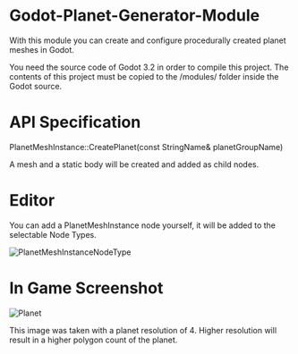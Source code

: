 # Godot-Planet-Generator-Module

With this module you can create and configure procedurally created planet meshes in Godot.

You need the source code of Godot 3.2 in order to compile this project. 
The contents of this project must be copied to the /modules/ folder inside the Godot source.

# API Specification

PlanetMeshInstance::CreatePlanet(const StringName& planetGroupName)

A mesh and a static body will be created and added as child nodes. 

# Editor

You can add a PlanetMeshInstance node yourself, it will be added to the selectable Node Types.

![PlanetMeshInstanceNodeType](https://user-images.githubusercontent.com/58613850/112960420-af502180-9144-11eb-9ea4-b56588618ba7.png)

# In Game Screenshot

![Planet](https://user-images.githubusercontent.com/58613850/112960586-db6ba280-9144-11eb-9ed0-7db7afe26b41.png)

This image was taken with a planet resolution of 4. Higher resolution will result in a higher polygon count of the planet.
